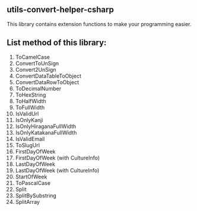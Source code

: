 ## utils-convert-helper-csharp
This library contains extension functions to make your programming easier.
## List method of this library:
1. ToCamelCase
2. ConvertToUnSign
3. Convert2UnSign
4. ConvertDataTableToObject
5. ConvertDataRowToObject
6. ToDecimalNumber
7. ToHexString
8. ToHalfWidth
9. ToFullWidth
10. IsValidUrl
11. IsOnlyKanji
12. IsOnlyHiraganaFullWidth
13. IsOnlyKatakanaFullWidth
14. IsValidEmail
15. ToSlugUrl
16. FirstDayOfWeek
17. FirstDayOfWeek (with CultureInfo)
18. LastDayOfWeek
19. LastDayOfWeek (with CultureInfo)
20. StartOfWeek
21. ToPascalCase
22. Split<T>
23. SplitBySubstring
24. SplitArray<T>